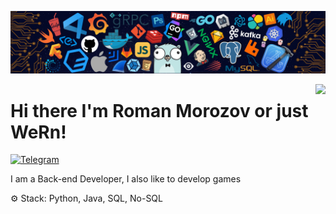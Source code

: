 ![](./src/header_.png)

<img align="right" src="https://github-readme-stats.vercel.app/api?username=Wern-rm&show_icons=true"> 

# Hi there I'm Roman Morozov or just WeRn!

[![Telegram](https://img.shields.io/static/v1?label=Telegram&message=%20&logo=Telegram&style=flat-square&logoColor=blue)](https://t.me/roman_morozov)


I am a Back-end Developer, I also like to develop games

⚙️ Stack: Python, Java, SQL, No-SQL
